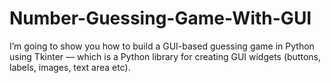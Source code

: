 # Number-Guessing-Game-With-GUI
I’m going to show you how to build a GUI-based guessing game in Python using Tkinter — which is a Python library for creating GUI widgets (buttons, labels, images, text area etc).
